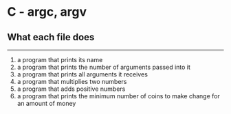 # C - argc, argv

## What each file does
---
1. a program that prints its name
1. a program that prints the number of arguments passed into it
1. a program that prints all arguments it receives
1. a program that multiplies two numbers
1. a program that adds positive numbers
1. a program that prints the minimum number of coins to make change for an amount of money
